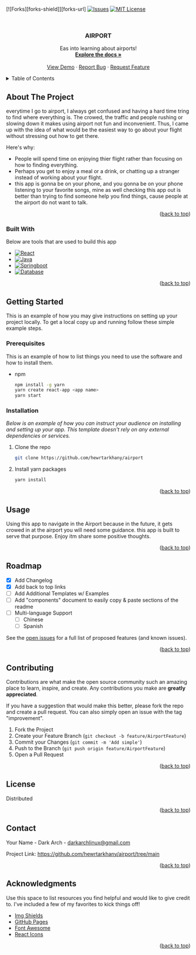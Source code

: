 <!-- coding with honor back to top link: See: https://github.com/hewrtarkhany/airport -->
<a name="readme-top"></a>
<!--
*** Thanks for checking out the Best-README-Template. If you have a suggestion
*** that would make this better, please fork the repo and create a pull request
*** Thanks again! Now go create something Awesome! :D
-->



<!-- PROJECT AIRPORT -->
<!--
*** this app is to make traveling easy especially at the airport.
*** you can use your phone, it will show where and when you need to be.
*** it in the future, i will add the stores and places for food and entertainment.
-->
[![Forks][forks-shield]][forks-url]
[![Issues][issues-shield]][issues-url]
[![MIT License][license-shield]][license-url]


<!-- PROJECT  AIRPORT -->
<br />
<div align="center">
  <a href="https://github.com/hewrtarkhany/airport">
  </a>
  <h3 align="center">AIRPORT</h3>

  <p align="center">
    Eas into learning about airports!
    <br />
    <a href="https://github.com/hewrtarkhany/airport"><strong>Explore the docs »</strong></a>
    <br />
    <br />
    <a href="https://github.com/othneildrew/Best-README-Template">View Demo</a>
    ·
    <a href="https://github.com/othneildrew/Best-README-Template/issues">Report Bug</a>
    ·
    <a href="https://github.com/othneildrew/Best-README-Template/issues">Request Feature</a>
  </p>
</div>


<!-- TABLE OF CONTENTS -->
<details>
  <summary>Table of Contents</summary>
  <ol>
    <li>
      <a href="#about-the-project">About The Project</a>
      <ul>
        <li><a href="#built-with">Built With</a></li>
      </ul>
    </li>
    <li>
      <a href="#getting-started">Getting Started</a>
      <ul>
        <li><a href="#prerequisites">Prerequisites</a></li>
        <li><a href="#installation">Installation</a></li>
      </ul>
    </li>
    <li><a href="#usage">Usage</a></li>
    <li><a href="#roadmap">Roadmap</a></li>
    <li><a href="#contributing">Contributing</a></li>
    <li><a href="#license">License</a></li>
    <li><a href="#contact">Contact</a></li>
    <li><a href="#acknowledgments">Acknowledgments</a></li>
  </ol>
</details>



<!-- ABOUT THE PROJECT -->
## About The Project

everytime I go to airport, I always get confused and having a hard time tring to find where everything is. The crowed, the traffic and people rushing or slowing down it makes using airport not fun and inconvenient. Thus, I came up with the idea of what would be the easiest way to go about your flight without stressing out how to get there. 

Here's why:
* People will spend time on enjoying thier flight rather than focusing on how to finding everything.
* Perhaps you get to enjoy a meal or a drink, or chatting up a stranger instead of working about your flight.
* this app is gonna be on your phone, and you gonna be on your phone listening to your favorite songs, mine as well checking this app out is better than trying to find someone help you find things, cause people at the airport do not want to talk.


<p align="right">(<a href="#readme-top">back to top</a>)</p>



### Built With

Below are tools that are used to build this app

* [![React][React.js]][React-url]
* [![Java][Java.java]][Java-url]
* [![Springboot][Springboot]][Springboot-url]
* [![Database][Mysql-Mariadb]][Mysql-url]




<p align="right">(<a href="#readme-top">back to top</a>)</p>



<!-- GETTING STARTED -->
## Getting Started

This is an example of how you may give instructions on setting up your project locally.
To get a local copy up and running follow these simple example steps.

### Prerequisites

This is an example of how to list things you need to use the software and how to install them.
* npm
  ```sh
  npm install -g yarn
  yarn create react-app <app name>
  yarn start
  ```

### Installation

_Below is an example of how you can instruct your audience on installing and setting up your app. This template doesn't rely on any external dependencies or services._


1. Clone the repo
   ```sh
   git clone https://github.com/hewrtarkhany/airport
   ```
2. Install yarn packages
   ```sh
   yarn install
   ```

<p align="right">(<a href="#readme-top">back to top</a>)</p>



<!-- USAGE EXAMPLES -->
## Usage
Using this app to navigate in the Airport because in the future, it gets crowed in at the airport you will need some guidance. 
this app is built to serve that purpose. Enjoy itm share some positive thoughts.

<p align="right">(<a href="#readme-top">back to top</a>)</p>



<!-- ROADMAP -->
## Roadmap

- [x] Add Changelog
- [x] Add back to top links
- [ ] Add Additional Templates w/ Examples
- [ ] Add "components" document to easily copy & paste sections of the readme
- [ ] Multi-language Support
    - [ ] Chinese
    - [ ] Spanish

See the [open issues](https://github.com/othneildrew/Best-README-Template/issues) for a full list of proposed features (and known issues).

<p align="right">(<a href="#readme-top">back to top</a>)</p>



<!-- CONTRIBUTING -->
## Contributing

Contributions are what make the open source community such an amazing place to learn, inspire, and create. Any contributions you make are **greatly appreciated**.

If you have a suggestion that would make this better, please fork the repo and create a pull request. You can also simply open an issue with the tag "improvement".

1. Fork the Project
2. Create your Feature Branch (`git checkout -b feature/AirportFeature`)
3. Commit your Changes (`git commit -m 'Add simple'`)
4. Push to the Branch (`git push origin feature/AirportFeature`)
5. Open a Pull Request

<p align="right">(<a href="#readme-top">back to top</a>)</p>



<!-- LICENSE -->
## License

Distributed 

<p align="right">(<a href="#readme-top">back to top</a>)</p>



<!-- CONTACT -->
## Contact

Your Name - Dark Arch - darkarchlinux@gmail.com

Project Link: https://github.com/hewrtarkhany/airport/tree/main

<p align="right">(<a href="#readme-top">back to top</a>)</p>



<!-- ACKNOWLEDGMENTS -->
## Acknowledgments

Use this space to list resources you find helpful and would like to give credit to. I've included a few of my favorites to kick things off!

* [Img Shields](https://shields.io)
* [GitHub Pages](https://pages.github.com)
* [Font Awesome](https://fontawesome.com)
* [React Icons](https://react-icons.github.io/react-icons/search)

<p align="right">(<a href="#readme-top">back to top</a>)</p>



<!-- MARKDOWN LINKS-->

[issues-shield]: https://img.shields.io/github/issues/othneildrew/Best-README-Template.svg?style=for-the-badge
[issues-url]: https://github.com/othneildrew/Best-README-Template/issues
[license-shield]: https://img.shields.io/github/license/othneildrew/Best-README-Template.svg?style=for-the-badge
[license-url]: https://github.com/othneildrew/Best-README-Template/blob/master/LICENSE.txt
[product-screenshot]: images/screenshot.png

[React.js]: https://img.shields.io/badge/React-20232A?style=for-the-badge&logo=react&logoColor=61DAFB
[React-url]: https://reactjs.org/

[Java.java]: https://img.shields.io/badge/java-backend-yellow
[Java-url]: https://java.com

[Springboot]: https://img.shields.io/badge/Spring-Boot-blue
[Springboot-url]: https://spring.io

[Mysql-Mariadb]: https://img.shields.io/badge/mysql-mariadb-orange
[Mysql-url]: https://www.mysql.com/

